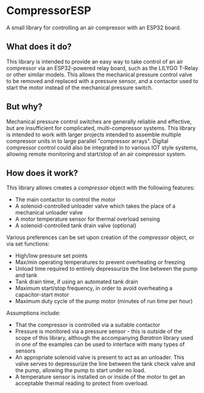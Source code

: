 
# CompressorESP
A small library for controlling an air compressor with an ESP32 board.

## What does it do?
This library is intended to provide an easy way to take control of an air compressor via an ESP32-powered relay board, such as the LILYGO T-Relay or other similar models. This allows the mechanical pressure control valve to be removed and replaced with a pressure sensor, and a contactor used to start the motor instead of the mechanical pressure switch.

## But why?
Mechanical pressure control switches are generally reliable and effective, but are insufficient for complicated, multi-compressor systems. This library is intended to work with larger projects intended to assemble multiple compressor units in to large parallel "compressor arrays". Digital compressor control could also be integrated in to various IOT style systems, allowing remote monitoring and start/stop of an air compressor system.

## How does it work?

This library allows creates a *compressor* object with the following features:
- The main contactor to control the motor
- A solenoid-controlled unloader valve which takes the place of a mechanical unloader valve
- A motor temperature sensor for thermal overload sensing
- A solenoid-controlled tank drain valve (optional)

Various preferences can be set upon creation of the *compressor* object, or via set functions:
- High/low pressure set points
- Max/min operating temperatures to prevent overheating or freezing
- Unload time required to entirely depressurize the line between the pump and tank
- Tank drain time, if using an automated tank drain
- Maximum start/stop frequency, in order to avoid overheating a capacitor-start motor
- Maximum duty cycle of the pump motor (minutes of run time per hour)

Assumptions include:
- That the compressor is controlled via a suitable contactor
- Pressure is monitored via a pressure sensor - this is outside of the scope of this library, although the accompanying *Baratron* library used in one of the examples can be used to interface with many types of sensors
- An appropriate solenoid valve is present to act as an unloader. This valve serves to depressurize the line between the tank check valve and the pump, allowing the pump to start under no load. 
- A temperature sensor is installed on or inside of the motor to get an acceptable thermal reading to protect from overload.
